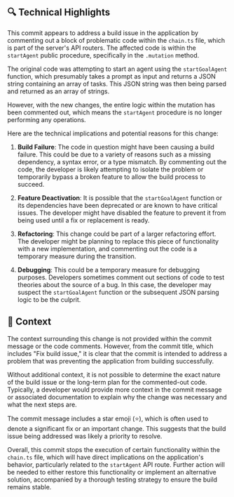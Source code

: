 ## 🔍 Technical Highlights

This commit appears to address a build issue in the application by commenting out a block of problematic code within the `chain.ts` file, which is part of the server's API routers. The affected code is within the `startAgent` public procedure, specifically in the `.mutation` method. 

The original code was attempting to start an agent using the `startGoalAgent` function, which presumably takes a prompt as input and returns a JSON string containing an array of tasks. This JSON string was then being parsed and returned as an array of strings. 

However, with the new changes, the entire logic within the mutation has been commented out, which means the `startAgent` procedure is no longer performing any operations. 

Here are the technical implications and potential reasons for this change:

1. **Build Failure**: The code in question might have been causing a build failure. This could be due to a variety of reasons such as a missing dependency, a syntax error, or a type mismatch. By commenting out the code, the developer is likely attempting to isolate the problem or temporarily bypass a broken feature to allow the build process to succeed.

2. **Feature Deactivation**: It is possible that the `startGoalAgent` function or its dependencies have been deprecated or are known to have critical issues. The developer might have disabled the feature to prevent it from being used until a fix or replacement is ready.

3. **Refactoring**: This change could be part of a larger refactoring effort. The developer might be planning to replace this piece of functionality with a new implementation, and commenting out the code is a temporary measure during the transition.

4. **Debugging**: This could be a temporary measure for debugging purposes. Developers sometimes comment out sections of code to test theories about the source of a bug. In this case, the developer may suspect the `startGoalAgent` function or the subsequent JSON parsing logic to be the culprit.

## 📝 Context

The context surrounding this change is not provided within the commit message or the code comments. However, from the commit title, which includes "Fix build issue," it is clear that the commit is intended to address a problem that was preventing the application from building successfully.

Without additional context, it is not possible to determine the exact nature of the build issue or the long-term plan for the commented-out code. Typically, a developer would provide more context in the commit message or associated documentation to explain why the change was necessary and what the next steps are.

The commit message includes a star emoji (⭐), which is often used to denote a significant fix or an important change. This suggests that the build issue being addressed was likely a priority to resolve.

Overall, this commit stops the execution of certain functionality within the `chain.ts` file, which will have direct implications on the application's behavior, particularly related to the `startAgent` API route. Further action will be needed to either restore this functionality or implement an alternative solution, accompanied by a thorough testing strategy to ensure the build remains stable.